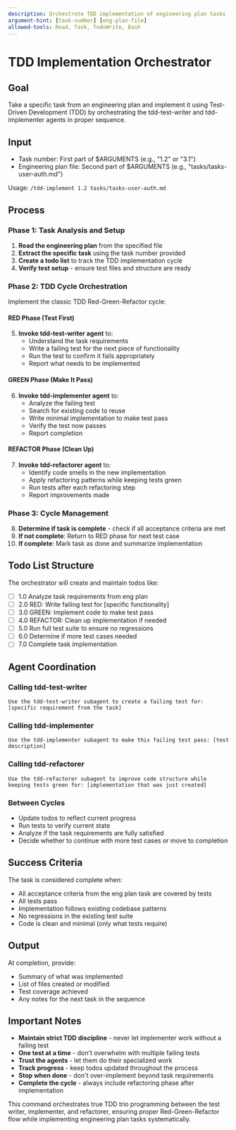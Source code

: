 ```yaml
---
description: Orchestrate TDD implementation of engineering plan tasks
argument-hint: [task-number] [eng-plan-file]
allowed-tools: Read, Task, TodoWrite, Bash
---
```


# TDD Implementation Orchestrator

## Goal
Take a specific task from an engineering plan and implement it using Test-Driven Development (TDD) by orchestrating the tdd-test-writer and tdd-implementer agents in proper sequence.

## Input
- Task number: First part of $ARGUMENTS (e.g., "1.2" or "3.1")
- Engineering plan file: Second part of $ARGUMENTS (e.g., "tasks/tasks-user-auth.md")

Usage: `/tdd-implement 1.2 tasks/tasks-user-auth.md`

## Process

### Phase 1: Task Analysis and Setup

1. **Read the engineering plan** from the specified file
2. **Extract the specific task** using the task number provided
3. **Create a todo list** to track the TDD implementation cycle
4. **Verify test setup** - ensure test files and structure are ready

### Phase 2: TDD Cycle Orchestration

Implement the classic TDD Red-Green-Refactor cycle:

#### RED Phase (Test First)
5. **Invoke tdd-test-writer agent** to:
   - Understand the task requirements
   - Write a failing test for the next piece of functionality
   - Run the test to confirm it fails appropriately
   - Report what needs to be implemented

#### GREEN Phase (Make It Pass)  
6. **Invoke tdd-implementer agent** to:
   - Analyze the failing test
   - Search for existing code to reuse
   - Write minimal implementation to make test pass
   - Verify the test now passes
   - Report completion

#### REFACTOR Phase (Clean Up)
7. **Invoke tdd-refactorer agent** to:
   - Identify code smells in the new implementation
   - Apply refactoring patterns while keeping tests green
   - Run tests after each refactoring step
   - Report improvements made

### Phase 3: Cycle Management

8. **Determine if task is complete** - check if all acceptance criteria are met
9. **If not complete**: Return to RED phase for next test case
10. **If complete**: Mark task as done and summarize implementation

## Todo List Structure

The orchestrator will create and maintain todos like:

- [ ] 1.0 Analyze task requirements from eng plan
- [ ] 2.0 RED: Write failing test for [specific functionality]  
- [ ] 3.0 GREEN: Implement code to make test pass
- [ ] 4.0 REFACTOR: Clean up implementation if needed
- [ ] 5.0 Run full test suite to ensure no regressions
- [ ] 6.0 Determine if more test cases needed
- [ ] 7.0 Complete task implementation

## Agent Coordination

### Calling tdd-test-writer
```
Use the tdd-test-writer subagent to create a failing test for: [specific requirement from the task]
```

### Calling tdd-implementer  
```
Use the tdd-implementer subagent to make this failing test pass: [test description]
```

### Calling tdd-refactorer
```
Use the tdd-refactorer subagent to improve code structure while keeping tests green for: [implementation that was just created]
```

### Between Cycles
- Update todos to reflect current progress
- Run tests to verify current state
- Analyze if the task requirements are fully satisfied
- Decide whether to continue with more test cases or move to completion

## Success Criteria

The task is considered complete when:
- All acceptance criteria from the eng plan task are covered by tests
- All tests pass
- Implementation follows existing codebase patterns
- No regressions in the existing test suite
- Code is clean and minimal (only what tests require)

## Output

At completion, provide:
- Summary of what was implemented
- List of files created or modified
- Test coverage achieved
- Any notes for the next task in the sequence

## Important Notes

- **Maintain strict TDD discipline** - never let implementer work without a failing test
- **One test at a time** - don't overwhelm with multiple failing tests
- **Trust the agents** - let them do their specialized work
- **Track progress** - keep todos updated throughout the process
- **Stop when done** - don't over-implement beyond task requirements
- **Complete the cycle** - always include refactoring phase after implementation

This command orchestrates true TDD trio programming between the test writer, implementer, and refactorer, ensuring proper Red-Green-Refactor flow while implementing engineering plan tasks systematically.